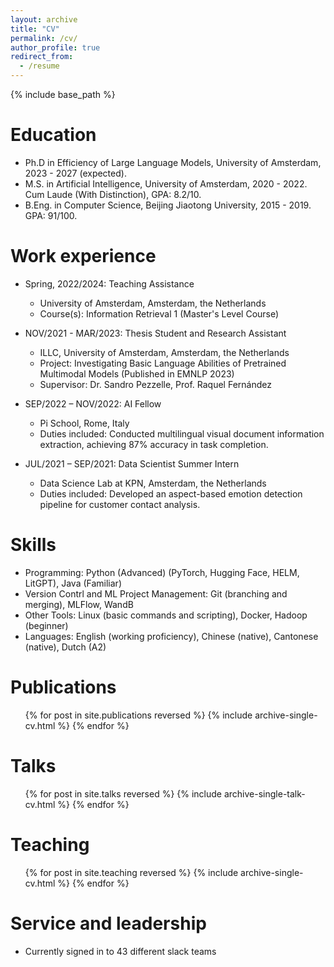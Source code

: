 ```yaml
---
layout: archive
title: "CV"
permalink: /cv/
author_profile: true
redirect_from:
  - /resume
---
```


{% include base_path %}

Education
======
* Ph.D in Efficiency of Large Language Models, University of Amsterdam, 2023 - 2027 (expected).
* M.S. in Artificial Intelligence, University of Amsterdam, 2020 - 2022. Cum Laude (With Distinction), GPA: 8.2/10.
* B.Eng. in Computer Science, Beijing Jiaotong University, 2015 - 2019. GPA: 91/100.

Work experience
======
* Spring, 2022/2024: Teaching Assistance
  * University of Amsterdam, Amsterdam, the Netherlands
  * Course(s): Information Retrieval 1 (Master's Level Course)

* NOV/2021 - MAR/2023: Thesis Student and Research Assistant
  * ILLC, University of Amsterdam, Amsterdam, the Netherlands
  * Project: Investigating Basic Language Abilities of Pretrained Multimodal Models (Published in EMNLP 2023)
  * Supervisor: Dr. Sandro Pezzelle, Prof. Raquel Fernández
    
* SEP/2022 – NOV/2022: AI Fellow
  * Pi School, Rome, Italy
  * Duties included: Conducted multilingual visual document information extraction, achieving 87% accuracy in task completion.

* JUL/2021 – SEP/2021: Data Scientist Summer Intern
  * Data Science Lab at KPN, Amsterdam, the Netherlands
  * Duties included: Developed an aspect-based emotion detection pipeline for customer contact analysis.
  
Skills
======
* Programming: Python (Advanced) (PyTorch, Hugging Face, HELM, LitGPT), Java (Familiar)
* Version Contrl and ML Project Management: Git (branching and merging), MLFlow, WandB
* Other Tools: Linux (basic commands and scripting), Docker, Hadoop (beginner)
* Languages: English (working proficiency), Chinese (native), Cantonese (native), Dutch (A2)


Publications
======
  <ul>{% for post in site.publications reversed %}
    {% include archive-single-cv.html %}
  {% endfor %}</ul>
  
Talks
======
  <ul>{% for post in site.talks reversed %}
    {% include archive-single-talk-cv.html  %}
  {% endfor %}</ul>
  
Teaching
======
  <ul>{% for post in site.teaching reversed %}
    {% include archive-single-cv.html %}
  {% endfor %}</ul>
  
Service and leadership
======
* Currently signed in to 43 different slack teams
